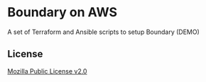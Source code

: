 # Boundary on AWS

A set of Terraform and Ansible scripts to setup Boundary (DEMO)

## License

[Mozilla Public License v2.0](./LICENSE)
